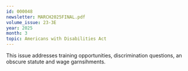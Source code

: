 ```yaml
---
id: 000048
newsletter: MARCH2025FINAL.pdf
volume_issue: 23-3E
year: 2025
month: 3
topic: Americans with Disabilities Act
---
```


This issue addresses training opportunities, discrimination questions, an obscure statute and wage garnsihments.